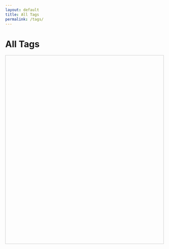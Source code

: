 ```yaml
---
layout: default
title: All Tags
permalink: /tags/
---
```


# All Tags

<div id="tag-network" style="height: 600px; border: 1px solid #ccc;"></div>

<script src="https://unpkg.com/vis-network/standalone/umd/vis-network.min.js"></script>
<script>
  const tagCounts = {};

  {% for note in site.notes %}
    {% if note.published != false %}
      {% for tag in note.tags %}
        tagCounts["{{ tag | escape }}"] = (tagCounts["{{ tag | escape }}"] || 0) + 1;
      {% endfor %}
    {% endif %}
  {% endfor %}

  const nodes = [];
  for (const [tag, count] of Object.entries(tagCounts)) {
    nodes.push({
      id: tag,
      label: tag,
      value: count,
      title: `${count} note${count > 1 ? 's' : ''}`
    });
  }

  const data = {
    nodes: new vis.DataSet(nodes),
    edges: []
  };

  const options = {
    nodes: {
      shape: 'dot',
      scaling: {
        min: 5,
        max: 50
      },
      font: {
        size: 16,
        color: '#333'
      }
    },
    physics: {
      stabilization: true
    }
  };

  const network = new vis.Network(document.getElementById('tag-network'), data, options);

  network.on('click', function (params) {
    if (params.nodes.length > 0) {
      const tag = params.nodes[0];
      window.location.href = '/tags/' + encodeURIComponent(tag) + '/';
    }
  });
</script>
